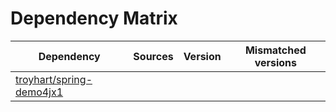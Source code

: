 # Dependency Matrix

Dependency | Sources | Version | Mismatched versions
---------- | ------- | ------- | -------------------
[troyhart/spring-demo4jx1](https://github.com/troyhart/spring-demo4jx1.git) |  | []() | 
